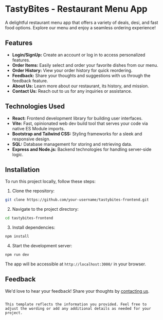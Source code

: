 # TastyBites - Restaurant Menu App

A delightful restaurant menu app that offers a variety of deals, desi, and fast food options. Explore our menu and enjoy a seamless ordering experience!

## Features

- **Login/SignUp:** Create an account or log in to access personalized features.
- **Order Items:** Easily select and order your favorite dishes from our menu.
- **Order History:** View your order history for quick reordering.
- **Feedback:** Share your thoughts and suggestions with us through the feedback feature.
- **About Us:** Learn more about our restaurant, its history, and mission.
- **Contact Us:** Reach out to us for any inquiries or assistance.

## Technologies Used

- **React:** Frontend development library for building user interfaces.
- **Vite:** Fast, opinionated web dev build tool that serves your code via native ES Module imports.
- **Bootstrap and Tailwind CSS:** Styling frameworks for a sleek and responsive design.
- **SQL:** Database management for storing and retrieving data.
- **Express and Node.js:** Backend technologies for handling server-side logic.

## Installation

To run this project locally, follow these steps:

1. Clone the repository:

```bash
git clone https://github.com/your-username/tastybites-frontend.git
```

2. Navigate to the project directory:

```bash
cd tastybites-frontend
```

3. Install dependencies:

```bash
npm install
```

4. Start the development server:

```bash
npm run dev
```

The app will be accessible at `http://localhost:3000/` in your browser.

## Feedback

We'd love to hear your feedback! Share your thoughts by [contacting us](#contact-us).

```

This template reflects the information you provided. Feel free to adjust the wording or add any additional details as needed for your project.
